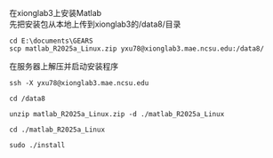 在xionglab3上安装Matlab  
先把安装包从本地上传到xionglab3的/data8/目录
```
cd E:\documents\GEARS
scp matlab_R2025a_Linux.zip yxu78@xionglab3.mae.ncsu.edu:/data8/
```
在服务器上解压并启动安装程序
```
ssh -X yxu78@xionglab3.mae.ncsu.edu
```
```
cd /data8
```
```
unzip matlab_R2025a_Linux.zip -d ./matlab_R2025a_Linux
```
```
cd ./matlab_R2025a_Linux
```
```
sudo ./install
```
